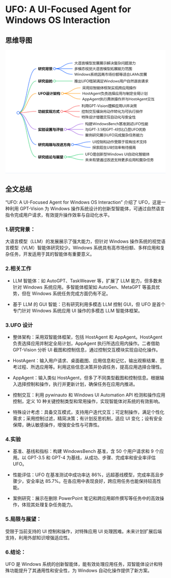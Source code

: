 # UFO: A UI-Focused Agent for Windows OS Interaction

## 思维导图
![思维导图](/imgs/UFO-A-UI-Focused-Agent-for-Windows-OS-Interaction.jpg)

## 全文总结

“UFO: A UI-Focused Agent for Windows OS Interaction” 介绍了 UFO，这是一种利用 GPT-Vision 为 Windows 操作系统设计的创新型智能体，可通过自然语言指令完成用户请求，有效提升操作效率与自动化水平。

### 1.研究背景：

大语言模型（LLM）的发展展示了强大能力，但针对 Windows 操作系统的视觉语言模型（VLM）智能体研究较少。Windows 系统具有高市场份额、多样应用和复杂任务，开发适用于其的智能体有重要意义。

### 2.相关工作

- LLM 智能体：如 AutoGPT、TaskWeaver 等，扩展了 LLM 能力，但多数未针对 Windows 系统应用。多智能体框架如 AutoGen、MetaGPT 等虽具优势，但在 Windows 系统任务完成方面仍有不足。

- 基于 LLM 的 GUI 智能：已有研究利用多模态 LLM 控制 GUI，但 UFO 是首个专门针对 Windows 系统应用 UI 操作的多模态 LLM 智能体框架。

### 3.UFO 设计

- 整体架构：采用双智能体框架，包括 HostAgent 和 AppAgent。HostAgent 负责选择应用并制定全局计划，AppAgent 执行所选应用内操作。二者借助 GPT-Vision 分析 UI 截图和控制信息，通过控制交互模块实现自动化操作。

- HostAgent：输入用户请求、桌面截图、应用信息和记忆，输出观察结果、思考过程、所选应用等。利用这些信息决策并协调任务，提高应用选择合理性。

- AppAgent：输入类似 HostAgent，但多了不同类型截图和控制信息。根据输入选择控制和操作，执行并更新计划，确保任务在应用内推进。

- 控制交互：利用 pywinauto 和 Windows UI Automation API 检测和操作应用控制，定义 10 种关键控制类型和常用操作，实现智能体对系统的有效影响。

- 特殊设计考虑：具备交互模式，支持用户迭代交互；可定制操作，满足个性化需求；采用控制过滤，精简决策；有计划反思机制，适应 UI 变化；设有安全保障，确认敏感操作，增强安全性与可靠性。

### 4.实验

- 基准、基线和指标：构建 WindowsBench 基准，含 50 个用户请求和 9 个应用。以 GPT-3.5 和 GPT-4 为基线，从成功、步骤、完成率和安全率评估 UFO。

- 性能评估：UFO 在基准测试中成功率达 86%，远超基线模型，完成率高且步骤少，安全率达 85.7%。在各应用中表现良好，跨应用任务也能保持较高性能。

- 案例研究：展示在删除 PowerPoint 笔记和跨应用邮件撰写等任务中的高效操作，体现其处理复杂任务能力。

### 5.局限与展望：

受限于当前支持的 UI 控制和操作，对特殊应用 UI 处理困难。未来计划扩展后端支持，利用外部知识增强适应性。

### 6.结论：

UFO 是 Windows 系统的创新智能体，能有效处理应用任务，双智能体设计和特殊功能提升了其通用性和安全性，为 Windows 自动化操作提供了新方案。
